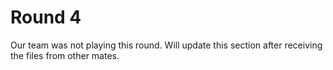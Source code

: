 # Round 4

Our team was not playing this round. Will update this section after receiving the files from other mates.
